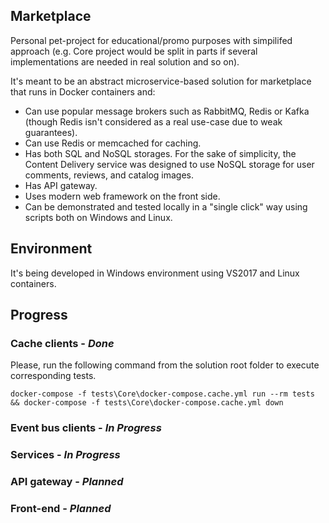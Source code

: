 ## Marketplace

Personal pet-project for educational/promo purposes with simpilifed approach (e.g. Core project would be split in parts if several implementations are needed in real solution and so on). 

It's meant to be an abstract microservice-based solution for marketplace that runs in Docker containers and:
- Can use popular message brokers such as RabbitMQ, Redis or Kafka (though Redis isn't considered as a real use-case due to weak guarantees).
- Can use Redis or memcached for caching.
- Has both SQL and NoSQL storages. For the sake of simplicity, the Content Delivery service was designed to use NoSQL storage for user comments, reviews, and catalog images.
- Has API gateway.
- Uses modern web framework on the front side.
- Can be demonstrated and tested locally in a "single click" way using scripts both on Windows and Linux.

## Environment

It's being developed in Windows environment using VS2017 and Linux containers.

## Progress

### **Cache clients** - *Done*
Please, run the following command from the solution root folder to execute corresponding tests.
```
docker-compose -f tests\Core\docker-compose.cache.yml run --rm tests && docker-compose -f tests\Core\docker-compose.cache.yml down
```

### **Event bus clients** - *In Progress*
### **Services** - *In Progress*
### **API gateway** - *Planned*
### **Front-end** - *Planned*